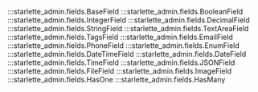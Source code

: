 :::starlette_admin.fields.BaseField
:::starlette_admin.fields.BooleanField
:::starlette_admin.fields.IntegerField
:::starlette_admin.fields.DecimalField
:::starlette_admin.fields.StringField
:::starlette_admin.fields.TextAreaField
:::starlette_admin.fields.TagsField
:::starlette_admin.fields.EmailField
:::starlette_admin.fields.PhoneField
:::starlette_admin.fields.EnumField
:::starlette_admin.fields.DateTimeField
:::starlette_admin.fields.DateField
:::starlette_admin.fields.TimeField
:::starlette_admin.fields.JSONField
:::starlette_admin.fields.FileField
:::starlette_admin.fields.ImageField
:::starlette_admin.fields.HasOne
:::starlette_admin.fields.HasMany